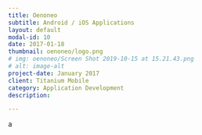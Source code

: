 ```yaml
---
title: Oenoneo
subtitle: Android / iOS Applications
layout: default
modal-id: 10
date: 2017-01-18
thumbnail: oenoneo/logo.png
# img: oenoneo/Screen Shot 2019-10-15 at 15.21.43.png
# alt: image-alt
project-date: January 2017
client: Titanium Mobile
category: Application Development
description:  

---
```

a